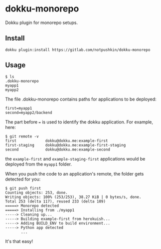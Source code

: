 dokku-monorepo
===============

Dokku plugin for monorepo setups.

## Install

```
dokku plugin:install https://gitlab.com/notpushkin/dokku-monorepo
```

## Usage

```
$ ls
.dokku-monorepo
myapp1
myapp2
```

The file .dokku-monorepo contains paths for applications to be deployed:
```
first=myapp1
second=myapp2/backend
```

The part before `=` is used to identify the dokku application. For example, here:
```
$ git remote -v
first             dokku@dokku.me:example-first
first-staging     dokku@dokku.me:example-first-staging
second            dokku@dokku.me:example-second
```

the `example-first` and `example-staging-first` applications would be deployed from the `myapp1` folder.

When you push the code to an application's remote, the folder gets detected for you:
```
$ git push first
Counting objects: 253, done.
Writing objects: 100% (253/253), 38.27 KiB | 0 bytes/s, done.
Total 253 (delta 117), reused 233 (delta 109)
=====> Monorepo detected
=====> Installing from ./myapp1
-----> Cleaning up...
-----> Building example-first from herokuish...
-----> Adding BUILD_ENV to build environment...
-----> Python app detected
       ...
```

It's that easy!
